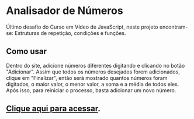 # Analisador de Números
Último desafio do Curso em Vídeo de JavaScript, neste projeto encontram-se: Estruturas de repetição, condições e funções.
## Como usar
Dentro do site, adicione números diferentes digitando e clicando no botão "Adicionar". Assim que todos os números desejados forem adicionados, clique em "Finalizar", então será mostrado quantos números foram digitados, o maior valor, o menor valor, a soma e a média de todos eles. Após isso, para reiniciar o processo, basta adicionar um novo número.
## [Clique aqui para acessar](https://dennisbaracho.github.io/analisador-de-numeros/).
